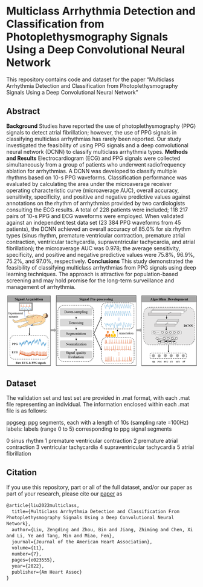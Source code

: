 # Multiclass Arrhythmia Detection and Classification from Photoplethysmography Signals Using a Deep Convolutional Neural Network
This repository contains code and dataset for the paper “Multiclass Arrhythmia Detection and Classification from Photoplethysmography Signals Using a Deep Convolutional Neural Network”

## Abstract
**Background** Studies have reported the use of photoplethysmography (PPG) signals to detect atrial fibrillation; however, the use of PPG signals in classifying multiclass arrhythmias has rarely been reported. Our study investigated the feasibility of using PPG signals and a deep convolutional neural network (DCNN) to classify multiclass arrhythmia types. **Methods and Results** Electrocardiogram (ECG) and PPG signals were collected simultaneously from a group of patients who underwent radiofrequency ablation for arrhythmias. A DCNN was developed to classify multiple rhythms based on 10-s PPG waveforms. Classification performance was evaluated by calculating the area under the microaverage receiver operating characteristic curve (microaverage AUC), overall accuracy, sensitivity, specificity, and positive and negative predictive values against annotations on the rhythm of arrhythmias provided by two cardiologists consulting the ECG results. A total of 228 patients were included; 118 217 pairs of 10-s PPG and ECG waveforms were employed. When validated against an independent test data set (23 384 PPG waveforms from 45 patients), the DCNN achieved an overall accuracy of 85.0% for six rhythm types (sinus rhythm, premature ventricular contraction, premature atrial contraction, ventricular tachycardia, supraventricular tachycardia, and atrial fibrillation); the microaverage AUC was 0.978; the average sensitivity, specificity, and positive and negative predictive values were 75.8%, 96.9%, 75.2%, and 97.0%, respectively. **Conclusions** This study demonstrated the feasibility of classifying multiclass arrhythmias from PPG signals using deep learning techniques. The approach is attractive for population-based screening and may hold promise for the long-term surveillance and management of arrhythmia.

![](https://github.com/zdzdliu/PPGArrhythmiaDetection/blob/main/fig1.png)

## Dataset

The validation set and test set are provided in .mat format, with each .mat file representing an individual. The information enclosed within each .mat file is as follows:

ppgseg: ppg segments, each with a length of 10s (sampling rate =100Hz)
labels: labels (range 0 to 5) corresponding to ppg signal segments

0 sinus rhythm
1 premature ventricular contraction
2 premature atrial contraction
3 ventricular tachycardia
4 supraventricular tachycardia
5 atrial fibrillation


## Citation

If you use this repository, part or all of the full dataset, and/or our paper as part of your research, please cite our [paper](https://www.ahajournals.org/doi/10.1161/JAHA.121.023555) as
```
@article{liu2022multiclass,
  title={Multiclass Arrhythmia Detection and Classification From Photoplethysmography Signals Using a Deep Convolutional Neural Network},
  author={Liu, Zengding and Zhou, Bin and Jiang, Zhiming and Chen, Xi and Li, Ye and Tang, Min and Miao, Fen},
  journal={Journal of the American Heart Association},
  volume={11},
  number={7},
  pages={e023555},
  year={2022},
  publisher={Am Heart Assoc}
}
```
